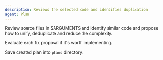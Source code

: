 ```yaml
---
description: Reviews the selected code and identifies duplication
agent: Plan
---
```


Review source files in $ARGUMENTS and identify similar code and propose
how to unify, deduplicate and reduce the complexity.

Evaluate each fix proposal if it's worth implementing.

Save created plan into `plans` directory.
